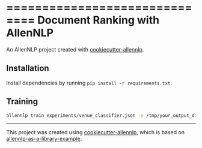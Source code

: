 ==============================
Document Ranking with AllenNLP
==============================

An AllenNLP project created with [cookiecutter-allennlp](https://github.com/jacobdanovitch/cookiecutter-allennlp).

## Installation

Install dependencies by running `pip install -r requirements.txt`.

## Training

```bash
allennlp train experiments/venue_classifier.json -s /tmp/your_output_dir_here --include-package my_library
```

<hr/>

This project was created using [cookiecutter-allennlp](https://github.com/jacobdanovitch/cookiecutter-allennlp), which is based on [allennlp-as-a-library-example](https://github.com/allenai/allennlp-as-a-library-example).
